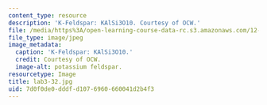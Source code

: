 ```yaml
---
content_type: resource
description: 'K-Feldspar: KAlSi3O10. Courtesy of OCW.'
file: /media/https%3A/open-learning-course-data-rc.s3.amazonaws.com/12-108-structure-of-earth-materials-fall-2004/7d0f0de0dddfd1076960660041d2b4f3_lab3-32.jpg
file_type: image/jpeg
image_metadata:
  caption: 'K-Feldspar: KAlSi3O10.'
  credit: Courtesy of OCW.
  image-alt: potassium feldspar.
resourcetype: Image
title: lab3-32.jpg
uid: 7d0f0de0-dddf-d107-6960-660041d2b4f3
---
```

